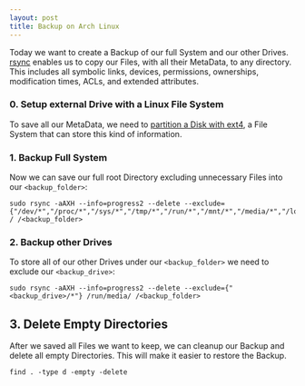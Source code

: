 ```yaml
---
layout: post
title: Backup on Arch Linux
---
```


Today we want to create a Backup of our full System and our other Drives.
[rsync](https://wiki.archlinux.org/index.php/Rsync#Full_system_backup)
enables us to copy our Files, with all their MetaData, to any directory. 
This includes all symbolic links, devices, permissions, ownerships, modification times, ACLs, and extended attributes.


### 0. Setup external Drive with a Linux File System
To save all our MetaData, we need to [partition a Disk with ext4](/partitioning-on-arch/), 
a File System that can store this kind of information.


### 1. Backup Full System
Now we can save our full root Directory excluding unnecessary Files into our `<backup_folder>`:

    sudo rsync -aAXH --info=progress2 --delete --exclude={"/dev/*","/proc/*","/sys/*","/tmp/*","/run/*","/mnt/*","/media/*","/lost+found","/home/*/.local/share/Trash/","/home/*/.cache/*"} / /<backup_folder>

### 2. Backup other Drives
To store all of our other Drives under our `<backup_folder>` we need to exclude our `<backup_drive>`:

    sudo rsync -aAXH --info=progress2 --delete --exclude={"<backup_drive>/*"} /run/media/ /<backup_folder>

## 3. Delete Empty Directories
After we saved all Files we want to keep, we can cleanup our Backup and delete all empty Directories. 
This will make it easier to restore the Backup.

    find . -type d -empty -delete